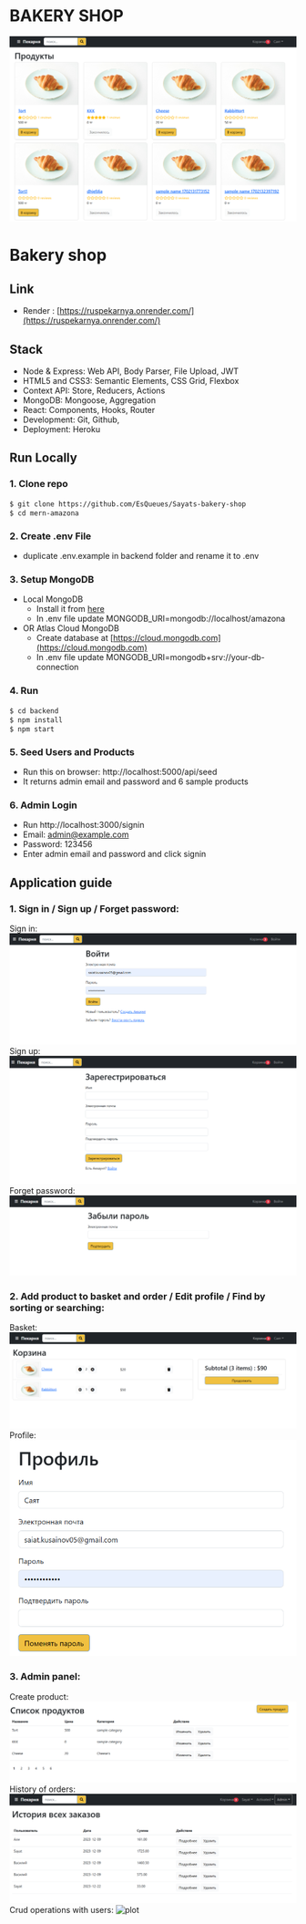 # BAKERY SHOP

![plot](Pekarnya/mern-amazona/frontend/public/images/amazona.png)

# Bakery shop




## Link

-  Render : [https://ruspekarnya.onrender.com/](https://ruspekarnya.onrender.com/)

## Stack

- Node & Express: Web API, Body Parser, File Upload, JWT
- HTML5 and CSS3: Semantic Elements, CSS Grid, Flexbox
- Context API: Store, Reducers, Actions
- MongoDB: Mongoose, Aggregation
- React: Components, Hooks, Router
- Development:  Git, Github,
- Deployment: Heroku

## Run Locally

### 1. Clone repo

```
$ git clone https://github.com/EsQueues/Sayats-bakery-shop
$ cd mern-amazona
```

### 2. Create .env File

- duplicate .env.example in backend folder and rename it to .env

### 3. Setup MongoDB

- Local MongoDB
  - Install it from [here](https://www.mongodb.com/try/download/community)
  - In .env file update MONGODB_URI=mongodb://localhost/amazona
- OR Atlas Cloud MongoDB
  - Create database at [https://cloud.mongodb.com](https://cloud.mongodb.com)
  - In .env file update MONGODB_URI=mongodb+srv://your-db-connection

### 4. Run 

```
$ cd backend
$ npm install
$ npm start
```


### 5. Seed Users and Products

- Run this on browser: http://localhost:5000/api/seed
- It returns admin email and password and 6 sample products

### 6. Admin Login

- Run http://localhost:3000/signin
- Email: admin@example.com 
- Password: 123456
- Enter admin email and password and click signin

  

## Application guide


### 1. Sign in / Sign up / Forget password:
Sign in:
![plot](Pekarnya/mern-amazona/frontend/public/images/sign-in.png)
Sign up:
![plot](Pekarnya/mern-amazona/frontend/public/images/sign-up.png)
Forget password:
![plot](Pekarnya/mern-amazona/frontend/public/images/forgetpassword.png)
### 2. Add product to basket and order / Edit profile / Find by sorting or searching:
Basket:
![plot](Pekarnya/mern-amazona/frontend/public/images/korzina.png)
Profile:
![plot](Pekarnya/mern-amazona/frontend/public/images/profile.png)
### 3. Admin panel:
Create product:
![plot](Pekarnya/mern-amazona/frontend/public/images/createproductadmin.png)
History of orders:
![plot](Pekarnya/mern-amazona/frontend/public/images/historyofsalesadmin.png)
Crud operations with users:
![plot](Pekarnya/mern-amazona/frontend/public/images/useradmin.png)









